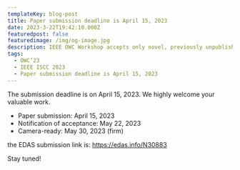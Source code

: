 ```yaml
---
templateKey: blog-post
title: Paper submission deadline is April 15, 2023
date: 2023-3-22T19:42:10.000Z
featuredpost: false
featuredimage: /img/og-image.jpg
description: IEEE OWC Workshop accepts only novel, previously unpublished papers in optical wireless communications.
tags:
  - OWC’23
  - IEEE ISCC 2023
  - Paper submission deadline is April 15, 2023
---
```


The submission deadline is on April 15, 2023.
We highly welcome your valuable work.

- Paper submission: April 15, 2023
- Notification of acceptance: May 22, 2023
- Camera-ready: May 30, 2023 (firm)

the EDAS submission link is: https://edas.info/N30883  

Stay tuned!
